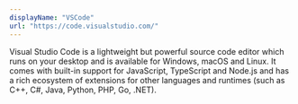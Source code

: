 ```yaml
---
displayName: "VSCode"
url: "https://code.visualstudio.com/"
---
```


Visual Studio Code is a lightweight but powerful source code editor  which runs on your desktop and is available for Windows, macOS and  Linux. It comes with built-in support for JavaScript, TypeScript and  Node.js and has a rich ecosystem of extensions for other languages and  runtimes (such as C++, C#, Java, Python, PHP, Go, .NET). 